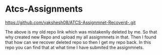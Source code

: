 # Atcs-Assignments

https://github.com/yakshesh08/ATCS-Assignmnet-Recoverd-.git

The above is my old repo link which was mistakenlly deleted by me.
So that why created new Repo and upload my all assignmnets in that.
Then I found that how can we recover deleted repo so then I get my repo back.
In this repo you can find that at what time I have submited the assignmnets.
